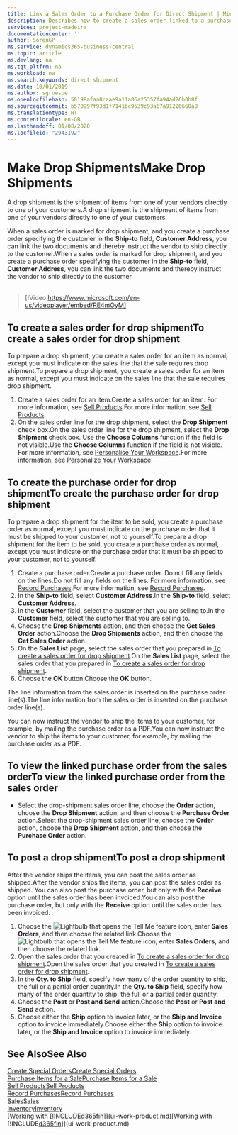 ```yaml
---
title: Link a Sales Order to a Purchase Order for Direct Shipment | Microsoft Docs
description: Describes how to create a sales order linked to a purchase order to enable shipment directly from the vendor to the customer.
services: project-madeira
documentationcenter: ''
author: SorenGP
ms.service: dynamics365-business-central
ms.topic: article
ms.devlang: na
ms.tgt_pltfrm: na
ms.workload: na
ms.search.keywords: direct shipment
ms.date: 10/01/2019
ms.author: sgroespe
ms.openlocfilehash: 50198afaa8caae9a11a06a25357fa94ad26b0b8f
ms.sourcegitcommit: b570997f93d1f7141bc9539c93a67a91226660a8
ms.translationtype: HT
ms.contentlocale: en-GB
ms.lasthandoff: 01/08/2020
ms.locfileid: "2943192"
---
```

# <a name="make-drop-shipments"></a><span data-ttu-id="75dc8-103">Make Drop Shipments</span><span class="sxs-lookup"><span data-stu-id="75dc8-103">Make Drop Shipments</span></span>
<span data-ttu-id="75dc8-104">A drop shipment is the shipment of items from one of your vendors directly to one of your customers.</span><span class="sxs-lookup"><span data-stu-id="75dc8-104">A drop shipment is the shipment of items from one of your vendors directly to one of your customers.</span></span>

<span data-ttu-id="75dc8-105">When a sales order is marked for drop shipment, and you create a purchase order specifying the customer in the **Ship-to** field, **Customer Address**, you can link the two documents and thereby instruct the vendor to ship directly to the customer.</span><span class="sxs-lookup"><span data-stu-id="75dc8-105">When a sales order is marked for drop shipment, and you create a purchase order specifying the customer in the **Ship-to** field, **Customer Address**, you can link the two documents and thereby instruct the vendor to ship directly to the customer.</span></span>
<br><br>  
  
> [!Video https://www.microsoft.com/en-us/videoplayer/embed/RE4mOyM]

## <a name="to-create-a-sales-order-for-drop-shipment"></a><span data-ttu-id="75dc8-106">To create a sales order for drop shipment</span><span class="sxs-lookup"><span data-stu-id="75dc8-106">To create a sales order for drop shipment</span></span>
<span data-ttu-id="75dc8-107">To prepare a drop shipment, you create a sales order for an item as normal, except you must indicate on the sales line that the sale requires drop shipment.</span><span class="sxs-lookup"><span data-stu-id="75dc8-107">To prepare a drop shipment, you create a sales order for an item as normal, except you must indicate on the sales line that the sale requires drop shipment.</span></span>

1. <span data-ttu-id="75dc8-108">Create a sales order for an item.</span><span class="sxs-lookup"><span data-stu-id="75dc8-108">Create a sales order for an item.</span></span> <span data-ttu-id="75dc8-109">For more information, see [Sell Products](sales-how-sell-products.md).</span><span class="sxs-lookup"><span data-stu-id="75dc8-109">For more information, see [Sell Products](sales-how-sell-products.md).</span></span>
2. <span data-ttu-id="75dc8-110">On the sales order line for the drop shipment, select the **Drop Shipment** check box.</span><span class="sxs-lookup"><span data-stu-id="75dc8-110">On the sales order line for the drop shipment, select the **Drop Shipment** check box.</span></span> <span data-ttu-id="75dc8-111">Use the **Choose Columns** function if the field is not visible.</span><span class="sxs-lookup"><span data-stu-id="75dc8-111">Use the **Choose Columns** function if the field is not visible.</span></span> <span data-ttu-id="75dc8-112">For more information, see [Personalise Your Workspace](ui-personalization-user.md).</span><span class="sxs-lookup"><span data-stu-id="75dc8-112">For more information, see [Personalize Your Workspace](ui-personalization-user.md).</span></span>

## <a name="to-create-the-purchase-order-for-drop-shipment"></a><span data-ttu-id="75dc8-113">To create the purchase order for drop shipment</span><span class="sxs-lookup"><span data-stu-id="75dc8-113">To create the purchase order for drop shipment</span></span>
<span data-ttu-id="75dc8-114">To prepare a drop shipment for the item to be sold, you create a purchase order as normal, except you must indicate on the purchase order that it must be shipped to your customer, not to yourself.</span><span class="sxs-lookup"><span data-stu-id="75dc8-114">To prepare a drop shipment for the item to be sold, you create a purchase order as normal, except you must indicate on the purchase order that it must be shipped to your customer, not to yourself.</span></span>

1. <span data-ttu-id="75dc8-115">Create a purchase order.</span><span class="sxs-lookup"><span data-stu-id="75dc8-115">Create a purchase order.</span></span> <span data-ttu-id="75dc8-116">Do not fill any fields on the lines.</span><span class="sxs-lookup"><span data-stu-id="75dc8-116">Do not fill any fields on the lines.</span></span> <span data-ttu-id="75dc8-117">For more information, see [Record Purchases](purchasing-how-record-purchases.md).</span><span class="sxs-lookup"><span data-stu-id="75dc8-117">For more information, see [Record Purchases](purchasing-how-record-purchases.md).</span></span>
2. <span data-ttu-id="75dc8-118">In the **Ship-to** field, select **Customer Address**.</span><span class="sxs-lookup"><span data-stu-id="75dc8-118">In the **Ship-to** field, select **Customer Address**.</span></span>
3. <span data-ttu-id="75dc8-119">In the **Customer** field, select the customer that you are selling to.</span><span class="sxs-lookup"><span data-stu-id="75dc8-119">In the **Customer** field, select the customer that you are selling to.</span></span>
3. <span data-ttu-id="75dc8-120">Choose the **Drop Shipments** action, and then choose the **Get Sales Order** action.</span><span class="sxs-lookup"><span data-stu-id="75dc8-120">Choose the **Drop Shipments** action, and then choose the **Get Sales Order** action.</span></span>
4. <span data-ttu-id="75dc8-121">On the **Sales List** page, select the sales order that you prepared in [To create a sales order for drop shipment](sales-how-drop-shipment.md#to-create-a-sales-order-for-drop-shipment).</span><span class="sxs-lookup"><span data-stu-id="75dc8-121">On the **Sales List** page, select the sales order that you prepared in [To create a sales order for drop shipment](sales-how-drop-shipment.md#to-create-a-sales-order-for-drop-shipment).</span></span>
5. <span data-ttu-id="75dc8-122">Choose the **OK** button.</span><span class="sxs-lookup"><span data-stu-id="75dc8-122">Choose the **OK** button.</span></span>

<span data-ttu-id="75dc8-123">The line information from the sales order is inserted on the purchase order line(s).</span><span class="sxs-lookup"><span data-stu-id="75dc8-123">The line information from the sales order is inserted on the purchase order line(s).</span></span>

<span data-ttu-id="75dc8-124">You can now instruct the vendor to ship the items to your customer, for example, by mailing the purchase order as a PDF.</span><span class="sxs-lookup"><span data-stu-id="75dc8-124">You can now instruct the vendor to ship the items to your customer, for example, by mailing the purchase order as a PDF.</span></span>     

## <a name="to-view-the-linked-purchase-order-from-the-sales-order"></a><span data-ttu-id="75dc8-125">To view the linked purchase order from the sales order</span><span class="sxs-lookup"><span data-stu-id="75dc8-125">To view the linked purchase order from the sales order</span></span>
* <span data-ttu-id="75dc8-126">Select the drop-shipment sales order line, choose the **Order** action, choose the **Drop Shipment** action, and then choose the **Purchase Order** action.</span><span class="sxs-lookup"><span data-stu-id="75dc8-126">Select the drop-shipment sales order line, choose the **Order** action, choose the **Drop Shipment** action, and then choose the **Purchase Order** action.</span></span>

## <a name="to-post-a-drop-shipment"></a><span data-ttu-id="75dc8-127">To post a drop shipment</span><span class="sxs-lookup"><span data-stu-id="75dc8-127">To post a drop shipment</span></span>
<span data-ttu-id="75dc8-128">After the vendor ships the items, you can post the sales order as shipped.</span><span class="sxs-lookup"><span data-stu-id="75dc8-128">After the vendor ships the items, you can post the sales order as shipped.</span></span> <span data-ttu-id="75dc8-129">You can also post the purchase order, but only with the **Receive** option until the sales order has been invoiced.</span><span class="sxs-lookup"><span data-stu-id="75dc8-129">You can also post the purchase order, but only with the **Receive** option until the sales order has been invoiced.</span></span>

1. <span data-ttu-id="75dc8-130">Choose the ![Lightbulb that opens the Tell Me feature](media/ui-search/search_small.png "Tell me what you want to do") icon, enter **Sales Orders**, and then choose the related link.</span><span class="sxs-lookup"><span data-stu-id="75dc8-130">Choose the ![Lightbulb that opens the Tell Me feature](media/ui-search/search_small.png "Tell me what you want to do") icon, enter **Sales Orders**, and then choose the related link.</span></span>
2. <span data-ttu-id="75dc8-131">Open the sales order that you created in [To create a sales order for drop shipment]().</span><span class="sxs-lookup"><span data-stu-id="75dc8-131">Open the sales order that you created in [To create a sales order for drop shipment]().</span></span>
3. <span data-ttu-id="75dc8-132">In the **Qty. to Ship** field, specify how many of the order quantity to ship, the full or a partial order quantity.</span><span class="sxs-lookup"><span data-stu-id="75dc8-132">In the **Qty. to Ship** field, specify how many of the order quantity to ship, the full or a partial order quantity.</span></span>
4. <span data-ttu-id="75dc8-133">Choose the **Post** or **Post and Send** action.</span><span class="sxs-lookup"><span data-stu-id="75dc8-133">Choose the **Post** or **Post and Send** action.</span></span>
5. <span data-ttu-id="75dc8-134">Choose either the **Ship** option to invoice later, or the **Ship and Invoice** option to invoice immediately.</span><span class="sxs-lookup"><span data-stu-id="75dc8-134">Choose either the **Ship** option to invoice later, or the **Ship and Invoice** option to invoice immediately.</span></span>

## <a name="see-also"></a><span data-ttu-id="75dc8-135">See Also</span><span class="sxs-lookup"><span data-stu-id="75dc8-135">See Also</span></span>
[<span data-ttu-id="75dc8-136">Create Special Orders</span><span class="sxs-lookup"><span data-stu-id="75dc8-136">Create Special Orders</span></span>](sales-how-to-create-special-orders.md)  
[<span data-ttu-id="75dc8-137">Purchase Items for a Sale</span><span class="sxs-lookup"><span data-stu-id="75dc8-137">Purchase Items for a Sale</span></span>](purchasing-how-purchase-products-sale.md)  
[<span data-ttu-id="75dc8-138">Sell Products</span><span class="sxs-lookup"><span data-stu-id="75dc8-138">Sell Products</span></span>](sales-how-sell-products.md)  
[<span data-ttu-id="75dc8-139">Record Purchases</span><span class="sxs-lookup"><span data-stu-id="75dc8-139">Record Purchases</span></span>](purchasing-how-record-purchases.md)  
[<span data-ttu-id="75dc8-140">Sales</span><span class="sxs-lookup"><span data-stu-id="75dc8-140">Sales</span></span>](sales-manage-sales.md)  
[<span data-ttu-id="75dc8-141">Inventory</span><span class="sxs-lookup"><span data-stu-id="75dc8-141">Inventory</span></span>](inventory-manage-inventory.md)  
<span data-ttu-id="75dc8-142">[Working with [!INCLUDE[d365fin](includes/d365fin_md.md)]](ui-work-product.md)</span><span class="sxs-lookup"><span data-stu-id="75dc8-142">[Working with [!INCLUDE[d365fin](includes/d365fin_md.md)]](ui-work-product.md)</span></span>
